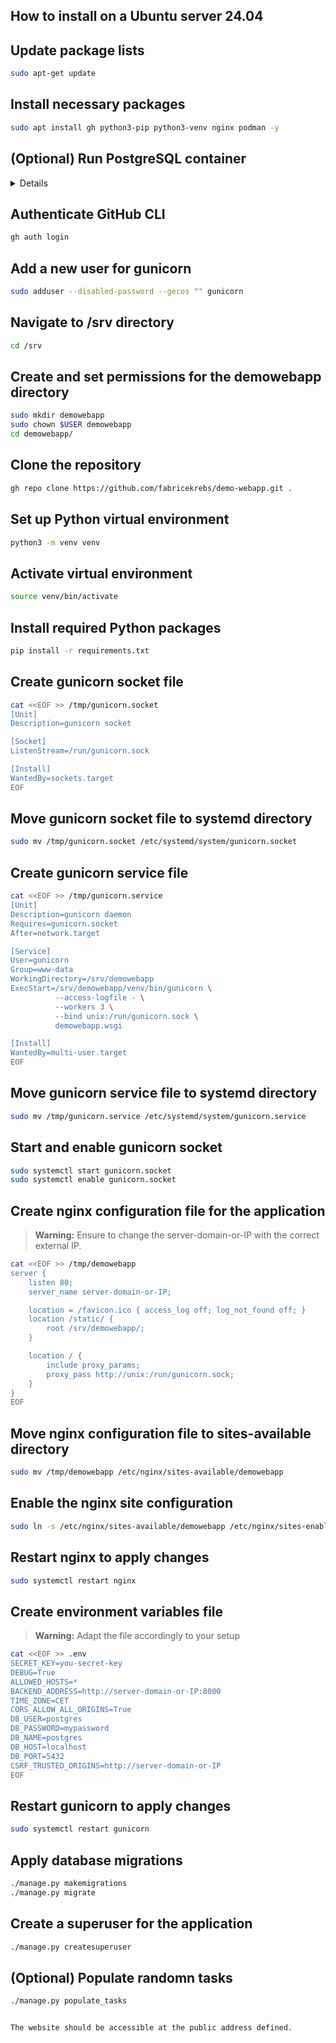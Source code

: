 ## How to install on a Ubuntu server 24.04

## Update package lists
```bash
sudo apt-get update
```

## Install necessary packages
```bash
sudo apt install gh python3-pip python3-venv nginx podman -y
```

## (Optional) Run PostgreSQL container
<details>

### Install podman
```bash
sudo apt install podman -y
```

### Configure container registries
```bash
sudo bash -c 'cat <<EOF > /etc/containers/registries.conf
[registries.search]
registries = ["docker.io"]
EOF'
```

> **Warning:** Ensure to modify this password, and define it in the .env file later in this guide.
```bash
sudo podman run \
    -p 5432:5432 \
    --name postgres \
    --network podman \
    -e POSTGRES_PASSWORD=mypassword \
    -d postgres:16.8
```

</details>

## Authenticate GitHub CLI
```bash
gh auth login
```

## Add a new user for gunicorn
```bash
sudo adduser --disabled-password --gecos "" gunicorn
```

## Navigate to /srv directory
```bash
cd /srv
```

## Create and set permissions for the demowebapp directory
```bash
sudo mkdir demowebapp
sudo chown $USER demowebapp
cd demowebapp/
```

## Clone the repository
```bash
gh repo clone https://github.com/fabricekrebs/demo-webapp.git .
```

## Set up Python virtual environment
```bash
python3 -m venv venv
```

## Activate virtual environment
```bash
source venv/bin/activate
```

## Install required Python packages
```bash
pip install -r requirements.txt
```

## Create gunicorn socket file
```bash
cat <<EOF >> /tmp/gunicorn.socket
[Unit]
Description=gunicorn socket

[Socket]
ListenStream=/run/gunicorn.sock

[Install]
WantedBy=sockets.target
EOF
```

## Move gunicorn socket file to systemd directory
```bash
sudo mv /tmp/gunicorn.socket /etc/systemd/system/gunicorn.socket
```

## Create gunicorn service file
```bash
cat <<EOF >> /tmp/gunicorn.service
[Unit]
Description=gunicorn daemon
Requires=gunicorn.socket
After=network.target

[Service]
User=gunicorn
Group=www-data
WorkingDirectory=/srv/demowebapp
ExecStart=/srv/demowebapp/venv/bin/gunicorn \
          --access-logfile - \
          --workers 3 \
          --bind unix:/run/gunicorn.sock \
          demowebapp.wsgi

[Install]
WantedBy=multi-user.target
EOF
```

## Move gunicorn service file to systemd directory
```bash
sudo mv /tmp/gunicorn.service /etc/systemd/system/gunicorn.service
```

## Start and enable gunicorn socket
```bash
sudo systemctl start gunicorn.socket
sudo systemctl enable gunicorn.socket
```

## Create nginx configuration file for the application
> **Warning:** Ensure to change the server-domain-or-IP with the correct external IP.
```bash
cat <<EOF >> /tmp/demowebapp
server {
    listen 80;
    server_name server-domain-or-IP;

    location = /favicon.ico { access_log off; log_not_found off; }
    location /static/ {
        root /srv/demowebapp/;
    }

    location / {
        include proxy_params;
        proxy_pass http://unix:/run/gunicorn.sock;
    }
}
EOF
```
## Move nginx configuration file to sites-available directory
```bash
sudo mv /tmp/demowebapp /etc/nginx/sites-available/demowebapp
```

## Enable the nginx site configuration
```bash
sudo ln -s /etc/nginx/sites-available/demowebapp /etc/nginx/sites-enabled
```

## Restart nginx to apply changes
```bash
sudo systemctl restart nginx
```

## Create environment variables file
> **Warning:** Adapt the file accordingly to your setup
```bash
cat <<EOF >> .env
SECRET_KEY=you-secret-key
DEBUG=True
ALLOWED_HOSTS=*
BACKEND_ADDRESS=http://server-domain-or-IP:8000
TIME_ZONE=CET
CORS_ALLOW_ALL_ORIGINS=True
DB_USER=postgres
DB_PASSWORD=mypassword
DB_NAME=postgres
DB_HOST=localhost
DB_PORT=5432
CSRF_TRUSTED_ORIGINS=http://server-domain-or-IP
EOF
```

## Restart gunicorn to apply changes
```bash
sudo systemctl restart gunicorn
```

## Apply database migrations
```bash
./manage.py makemigrations
./manage.py migrate
```

## Create a superuser for the application
```bash
./manage.py createsuperuser
```

## (Optional) Populate randomn tasks
```bash
./manage.py populate_tasks


The website should be accessible at the public address defined.